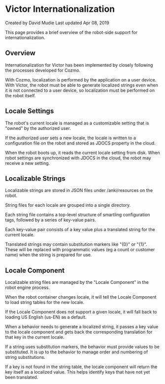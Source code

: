 # Victor Internationalization

Created by David Mudie Last updated Apr 08, 2019

This page provides a brief overview of the robot-side support for internationalization.

## Overview

Internationalization for Victor has been implemented by closely following the processes developed for Cozmo.

With Cozmo, localization is performed by the application on a user device. With Victor, the robot must be able to generate localized strings even when it is not connected to a user device, so localization must be performed on the robot itself.

## Locale Settings
The robot's current locale is managed as a customizable setting that is "owned" by the authorized user.

If the authorized user sets a new locale, the locale is written to a configuration file on the robot and stored as JDOCS property in the cloud.

When the robot boots up, it reads the current locale setting from disk.  When robot settings are synchronized with JDOCS in the cloud, the robot may receive a new setting.

## Localizable Strings
Localizable strings are stored in JSON files under /anki/resources on the robot.

String files for each locale are grouped into a single directory.

Each string file contains a top-level structure of smartling configuration tags, followed by a series of key-value pairs.

Each key-value pair consists of a key value plus a translated string for the current locale.

Translated strings may contain substitution markers like "{0}" or "{1}". These will be replaced with programmatic values (eg a count or customer name) when the string is prepared for use.

## Locale Component
Localizable string files are managed by the "Locale Component" in the robot engine process.

When the robot container changes locale, it will tell the Locale Component to load string tables for the new locale.

If the Locale Component does not support a given locale, it will fall back to loading US English (us-EN) as a default.

When a behavior needs to generate a localized string, it passes a key value to the locale component and gets back the corresponding translation for that key in the current locale.

If a string uses substitution markers, the behavior must provide values to be substituted. It is up to the behavior to manage order and numbering of string substitutions.

If a key is not found in the string table, the locale component will return the key itself as a localized value. This helps identify keys that have not yet been translated.

